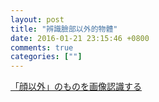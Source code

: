 ```yaml
---
layout: post
title: "辨識臉部以外的物體"
date: 2016-01-21 23:15:46 +0800
comments: true
categories: [""]
---
```



<!-- more -->

[「顔以外」のものを画像認識する]

[「顔以外」のものを画像認識する]:http://qiita.com/shu223/items/ffd2202eaf92d342f83d